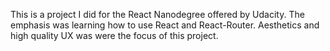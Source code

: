 This is a project I did for the React Nanodegree offered by Udacity. The emphasis was learning how to use React and React-Router. Aesthetics and high quality UX was were the focus of this project. 

